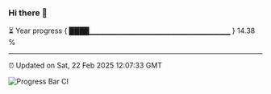 ### Hi there 👋

⏳ Year progress { ████▁▁▁▁▁▁▁▁▁▁▁▁▁▁▁▁▁▁▁▁▁▁▁▁▁▁ } 14.38 %

---

⏰ Updated on Sat, 22 Feb 2025 12:07:33 GMT

![Progress Bar CI](https://github.com/liununu/liununu/workflows/Progress%20Bar%20CI/badge.svg)
